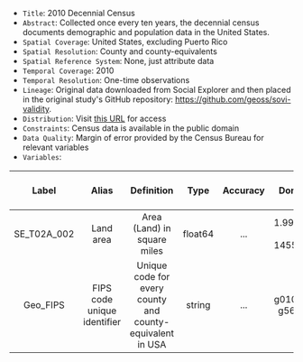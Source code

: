 - `Title`: 2010 Decennial Census
- `Abstract`: Collected once every ten years, the decennial census documents demographic and population data in the United States.
- `Spatial Coverage`: United States, excluding Puerto Rico
- `Spatial Resolution`: County and county-equivalents
- `Spatial Reference System`: None, just attribute data
- `Temporal Coverage`: 2010
- `Temporal Resolution`: One-time observations
- `Lineage`: Original data downloaded from Social Explorer and then placed in the original study's GitHub repository: https://github.com/geoss/sovi-validity.
- `Distribution`: Visit [this URL](http://www.socialexplorer.com/pub/reportdata/HtmlResults.aspx?reportid=R10728369) for access
- `Constraints`: Census data is available in the public domain
- `Data Quality`: Margin of error provided by the Census Bureau for relevant variables
- `Variables`:

| Label | Alias | Definition | Type | Accuracy | Domain | Missing Data Value(s) | Missing Data Frequency |
| :--: | :--: | :--: | :--: | :--: | :--: | :--: | :--: |
| SE_T02A_002 | Land area | Area (Land) in square miles | float64 |  ... | 1.998779 - 145504.8 | nan | 0 |
| Geo_FIPS | FIPS code unique identifier | Unique code for every county and county-equivalent in USA | string | ... | g01001 - g56045 | None | 0 |
